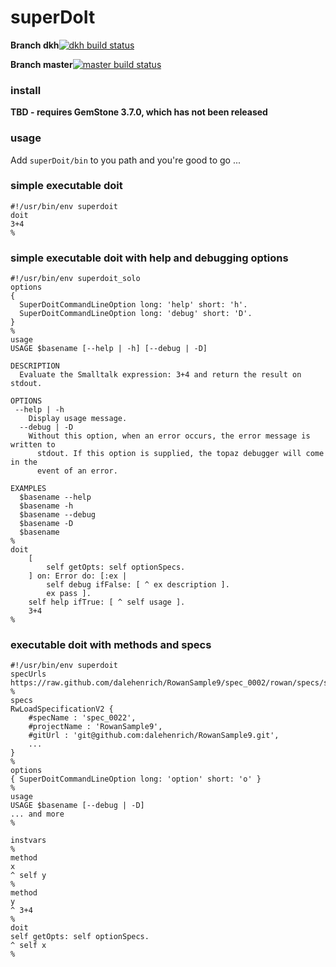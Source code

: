 # superDoIt

**Branch dkh**[![**dkh** build status](https://github.com/dalehenrich/superDoit/actions/workflows/ci.yml/badge.svg?branch=dkh)](https://github.com/dalehenrich/superDoit/actions)

**Branch master**[![**master** build status](https://github.com/dalehenrich/superDoit/actions/workflows/ci.yml/badge.svg?branch=master)](https://github.com/dalehenrich/superDoit/actions)


### install
**TBD - requires GemStone 3.7.0, which has not been released**

### usage
Add `superDoit/bin` to you path and you're good to go ...

### simple executable doit 
```
#!/usr/bin/env superdoit
doit
3+4
%
```
### simple executable doit with help and debugging options
```
#!/usr/bin/env superdoit_solo
options
{
  SuperDoitCommandLineOption long: 'help' short: 'h'.
  SuperDoitCommandLineOption long: 'debug' short: 'D'.
}
%
usage
USAGE $basename [--help | -h] [--debug | -D]

DESCRIPTION
  Evaluate the Smalltalk expression: 3+4 and return the result on stdout.

OPTIONS
 --help | -h
    Display usage message.
  --debug | -D
    Without this option, when an error occurs, the error message is written to
      stdout. If this option is supplied, the topaz debugger will come in the 
      event of an error.

EXAMPLES
  $basename --help
  $basename -h
  $basename --debug
  $basename -D
  $basename
%
doit
	[
		self getOpts: self optionSpecs.
	] on: Error do: [:ex | 
		self debug ifFalse: [ ^ ex description ].
		ex pass ].
	self help ifTrue: [ ^ self usage ].
	3+4
%
```
### executable doit with methods and specs
```
#!/usr/bin/env superdoit
specUrls
https://raw.github.com/dalehenrich/RowanSample9/spec_0002/rowan/specs/spec_0002.ston
%
specs
RwLoadSpecificationV2 {
	#specName : 'spec_0022',
	#projectName : 'RowanSample9',
	#gitUrl : 'git@github.com:dalehenrich/RowanSample9.git',
	...
}
%
options
{ SuperDoitCommandLineOption long: 'option' short: 'o' }
%
usage
USAGE $basename [--debug | -D]
... and more
%

instvars
%
method
x
^ self y
%
method
y
^ 3+4
%
doit
self getOpts: self optionSpecs.
^ self x
%
```

